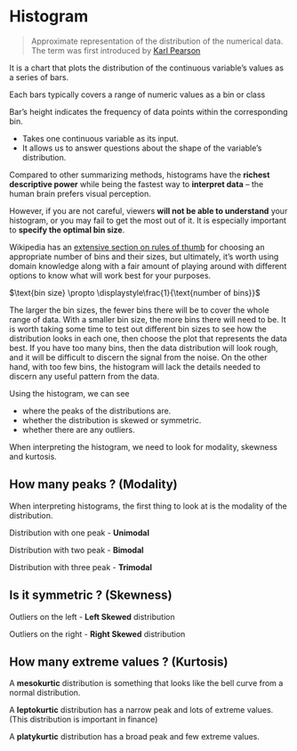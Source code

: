 # Histogram

> Approximate representation of the distribution of the numerical data. The term was first introduced by [Karl Pearson](https://en.wikipedia.org/wiki/Karl_Pearson)
> 

It is a chart that plots the distribution of the continuous variable’s values as a series of bars.

Each bars typically covers a range of numeric values as a bin or class

Bar’s height indicates the frequency of data points within the corresponding bin.

- Takes one continuous variable as its input.
- It allows us to answer questions about the shape of the variable’s distribution.

Compared to other summarizing methods, histograms have the **richest descriptive power** while being the fastest way to **interpret data** – the human brain prefers visual perception.

However, if you are not careful, viewers **will not be able to understand** your histogram, or you may fail to get the most out of it. It is especially important to **specify the optimal bin size**.

Wikipedia has an [extensive section on rules of thumb](https://en.wikipedia.org/wiki/Histogram#Number_of_bins_and_width) for choosing an appropriate number of bins and their sizes, but ultimately, it’s worth using domain knowledge along with a fair amount of playing around with different options to know what will work best for your purposes.

$\text{bin size} \propto \displaystyle\frac{1}{\text{number of bins}}$

The larger the bin sizes, the fewer bins there will be to cover the whole range of data. With a smaller bin size, the more bins there will need to be. It is worth taking some time to test out different bin sizes to see how the distribution looks in each one, then choose the plot that represents the data best. If you have too many bins, then the data distribution will look rough, and it will be difficult to discern the signal from the noise. On the other hand, with too few bins, the histogram will lack the details needed to discern any useful pattern from the data.

Using the histogram, we can see 

- where the peaks of the distributions are.
- whether the distribution is skewed or symmetric.
- whether there are any outliers.

When interpreting the histogram, we need to look for modality, skewness and kurtosis.

## How many peaks ? (Modality)

When interpreting histograms, the first thing to look at is the modality of the distribution.

Distribution with one peak - **Unimodal**

Distribution with two peak - **Bimodal**

Distribution with three peak - **Trimodal**

## Is it symmetric ? (**Skewness)**

Outliers on the left - **Left Skewed** distribution

Outliers on the right - **Right Skewed** distribution

## How many extreme values ? (Kurtosis)

A **mesokurtic** distribution is something that looks like the bell curve from a normal distribution.

A **leptokurtic** distribution has a narrow peak and lots of extreme values. (This distribution is important in finance)

A ********platykurtic******** distribution has a broad peak and few extreme values.